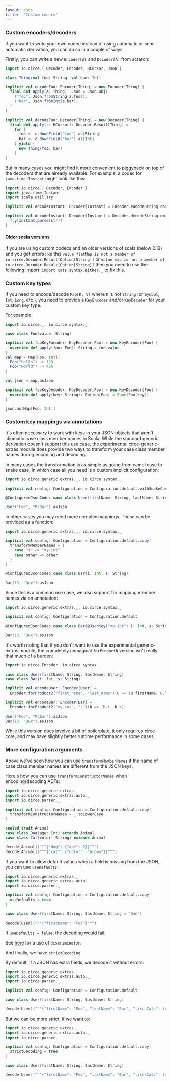 ```yaml
---
layout: docs
title:  "Custom codecs"
---
```


### Custom encoders/decoders

If you want to write your own codec instead of using automatic or semi-automatic derivation, you can do so in a couple of ways.

Firstly, you can write a new `Encoder[A]` and `Decoder[A]` from scratch:

```scala mdoc
import io.circe.{ Decoder, Encoder, HCursor, Json }

class Thing(val foo: String, val bar: Int)

implicit val encodeFoo: Encoder[Thing] = new Encoder[Thing] {
  final def apply(a: Thing): Json = Json.obj(
    ("foo", Json.fromString(a.foo)),
    ("bar", Json.fromInt(a.bar))
  )
}

implicit val decodeFoo: Decoder[Thing] = new Decoder[Thing] {
  final def apply(c: HCursor): Decoder.Result[Thing] =
    for {
      foo <- c.downField("foo").as[String]
      bar <- c.downField("bar").as[Int]
    } yield {
      new Thing(foo, bar)
    }
}
```

But in many cases you might find it more convenient to piggyback on top of the decoders that are
already available. For example, a codec for `java.time.Instant` might look like this:

```scala mdoc
import io.circe.{ Decoder, Encoder }
import java.time.Instant
import scala.util.Try

implicit val encodeInstant: Encoder[Instant] = Encoder.encodeString.contramap[Instant](_.toString)

implicit val decodeInstant: Decoder[Instant] = Decoder.decodeString.emapTry { str =>
  Try(Instant.parse(str))
}
```

#### Older scala versions

If you are using custom codecs and an older versions of scala (below 2.12) and you get errors like 
this `value flatMap is not a member of io.circe.Decoder.Result[Option[String]]` or 
`value map is not a member of io.circe.Decoder.Result[Option[String]]` then you need to use the 
following import: `import cats.syntax.either._` to fix this.

### Custom key types

If you need to encode/decode `Map[K, V]` where `K` is not `String` (or `Symbol`, `Int`, `Long`, etc.),
you need to provide a `KeyEncoder` and/or `KeyDecoder` for your custom key type.

For example:

```scala mdoc
import io.circe._, io.circe.syntax._

case class Foo(value: String)

implicit val fooKeyEncoder: KeyEncoder[Foo] = new KeyEncoder[Foo] {
  override def apply(foo: Foo): String = foo.value
}
val map = Map[Foo, Int](
  Foo("hello") -> 123,
  Foo("world") -> 456
)

val json = map.asJson

implicit val fooKeyDecoder: KeyDecoder[Foo] = new KeyDecoder[Foo] {
  override def apply(key: String): Option[Foo] = Some(Foo(key))
}

json.as[Map[Foo, Int]]
```

### Custom key mappings via annotations

It's often necessary to work with keys in your JSON objects that aren't idiomatic case class member
names in Scala. While the standard generic derivation doesn't support this use case, the
experimental circe-generic-extras module does provide two ways to transform your case class member
names during encoding and decoding.

In many cases the transformation is as simple as going from camel case to snake case, in which case
all you need is a custom implicit configuration:

```scala mdoc
import io.circe.generic.extras._, io.circe.syntax._

implicit val config: Configuration = Configuration.default.withSnakeCaseMemberNames

@ConfiguredJsonCodec case class User(firstName: String, lastName: String)

User("Foo", "McBar").asJson
```

In other cases you may need more complex mappings. These can be provided as a function:

```scala mdoc:reset
import io.circe.generic.extras._, io.circe.syntax._

implicit val config: Configuration = Configuration.default.copy(
  transformMemberNames = {
    case "i" => "my-int"
    case other => other
  }
)

@ConfiguredJsonCodec case class Bar(i: Int, s: String)

Bar(13, "Qux").asJson
```

Since this is a common use case, we also support for mapping member names via an annotation:

```scala mdoc:reset
import io.circe.generic.extras._, io.circe.syntax._

implicit val config: Configuration = Configuration.default

@ConfiguredJsonCodec case class Bar(@JsonKey("my-int") i: Int, s: String)

Bar(13, "Qux").asJson
```

It's worth noting that if you don't want to use the experimental generic-extras module, the
completely unmagical `forProductN` version isn't really that much of a burden:

```scala mdoc:reset
import io.circe.Encoder, io.circe.syntax._

case class User(firstName: String, lastName: String)
case class Bar(i: Int, s: String)

implicit val encodeUser: Encoder[User] =
  Encoder.forProduct2("first_name", "last_name")(u => (u.firstName, u.lastName))

implicit val encodeBar: Encoder[Bar] =
  Encoder.forProduct2("my-int", "s")(b => (b.i, b.s))

User("Foo", "McBar").asJson
Bar(13, "Qux").asJson
```

While this version does involve a bit of boilerplate, it only requires circe-core, and may have slightly better runtime performance in some cases.

### More configuration arguments

Above we've seen how you can use `transformMemberNames` if the name of case class member names are different from the JSON keys.

Here's how you can use `transformConstructorNames` when encoding/decoding ADTs:

```scala mdoc:reset
import io.circe.generic.extras._
import io.circe.generic.extras.auto._
import io.circe.parser._

implicit val config: Configuration = Configuration.default.copy(
  transformConstructorNames = _.toLowerCase
)

sealed trait Animal
case class Dog(age: Int) extends Animal
case class Cat(color: String) extends Animal

decode[Animal]("""{"dog": {"age": 2}}""")
decode[Animal]("""{"cat": {"color": "brown"}}""")
```

If you want to allow default values when a field is missing from the JSON, you can use `useDefaults`:

```scala mdoc:reset
import io.circe.generic.extras._
import io.circe.generic.extras.auto._
import io.circe.parser._

implicit val config: Configuration = Configuration.default.copy(
  useDefaults = true
)

case class User(firstName: String, lastName: String = "Doe")

decode[User]("""{"firstName": "Foo"}""")
```

If `useDefaults = false`, the decoding would fail.

See [here](https://circe.github.io/circe/codecs/adt.html#the-future) for a use of `discriminator`.

And finally, we have `strictDecoding`.

By default, if a JSON has extra fields, we decode it without errors:

```scala mdoc:reset
import io.circe.generic.extras._
import io.circe.generic.extras.auto._
import io.circe.parser._

implicit val config: Configuration = Configuration.default

case class User(firstName: String, lastName: String)

decode[User]("""{"firstName": "Foo", "lastName": "Bar", "likesCats": true}""")
```

But we can be more strict, if we want to:

```scala mdoc:reset
import io.circe.generic.extras._
import io.circe.generic.extras.auto._
import io.circe.parser._

implicit val config: Configuration = Configuration.default.copy(
  strictDecoding = true
)

case class User(firstName: String, lastName: String)

decode[User]("""{"firstName": "Foo", "lastName": "Bar", "likesCats": true}""")
```
